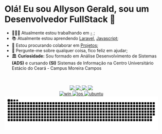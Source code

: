 <!-- ![Dino](https://github.com/SatYu26/SatYu26/blob/master/Assets/dino.gif) -->
# Olá! Eu sou Allyson Gerald, sou um Desenvolvedor FullStack 🚀

- 👨🏽‍💻 Atualmente estou trabalhando em [-](#) ;
- 📚 Atualmente estou aprendendo [Laravel](https://laravel.com/docs/7.x/installation), [Javascript](https://developer.mozilla.org/pt-BR/docs/Web/JavaScript); 
- 🤝 Estou procurando colaborar em [Projetos](#);
- 💬 Pergunte-me sobre qualquer coisa, fico feliz em ajudar;
- 🏛️ **Curiosidade:** Sou formado em Análise Desenvolvimento de Sistemas **(ADS)** e cursando **(SI)** Sistemas de Informação na Centro Universitário Estácio do Ceará - Campus Moreira Campos


<div align="center"><br>
  <a href="https://github.com/AllysonGerald">
 <!-- <img height="180em" src="https://github-readme-stats.vercel.app/api?username=allysongerald&title_color=5F1D9C;&show_icons=true&theme=github_dark&include_all_commits=true&count_private=true"/>
  <img height="180em" src="https://github-readme-stats.vercel.app/api/top-langs/?username=rafaballerini&title_color=5F1D9C;&layout=compact&langs_count=7&theme=github_dark"/>
  <img align='right' src="https://raw.githubusercontent.com/iCharlesZ/FigureBed/master/img/octocat.gif" width="150"> -->
</div>

<!-- <div align="right"><br> 
     <img align="right" alt="GIF" src="https://media.giphy.com/media/836HiJc7pgzy8iNXCn/giphy.gif" />
</div> -->
  
<div align="center"><br> 
<!--   <a href="#" target="_blank">
      <img src="https://img.shields.io/badge/Facebook-1877F2?style=for-the-badge&logo=facebook&logoColor=white" target="_blank">
  </a>
  <a href="#" target="_blank">
      <img src="https://img.shields.io/badge/-Instagram-%23E4405F?style=for-the-badge&logo=instagram&logoColor=white" target="_blank">
  </a> -->
  <a href="#" target="_blank">
      <img src="https://img.shields.io/badge/Spotify-1ED760?&style=for-the-badge&logo=spotify&logoColor=white" target="_blank">
  </a> 
  <a href="#" target="_blank">
      <img src="https://img.shields.io/badge/YouTube-FF0000?style=for-the-badge&logo=youtube&logoColor=white" target="_blank">
  </a>
  <a href="#" target="_blank">
      <img src="https://img.shields.io/badge/Twitch-9146FF?style=for-the-badge&logo=twitch&logoColor=white" target="_blank">
  </a>
  <a href="#" target="_blank">
      <img src="https://img.shields.io/badge/Discord-7289DA?style=for-the-badge&logo=discord&logoColor=white" target="_blank">
<!--   </a> 
  <a href="mailto:#">
      <img src="https://img.shields.io/badge/Gmail-D14836?style=for-the-badge&logo=gmail&logoColor=white" target="_blank">
  </a> -->
  <br>
  <img src="https://img.shields.io/badge/Windows-0078D6?style=for-the-badge&logo=windows&logoColor=white" alt="win">
  <img src="https://img.shields.io/badge/iOS-000000?style=for-the-badge&logo=ios&logoColor=white" alt="ios">
  <img src="https://img.shields.io/badge/Ubuntu-E95420?style=for-the-badge&logo=ubuntu&logoColor=white" alt="ubuntu"><br>
</div>
    
<div align="center">
    <img align="center" alt="Snake" src="https://github.com/AllysonGerald/AllysonGerald/blob/output/github-contribution-grid-snake.svg">
</div>    
  
<!-- <div style="display: inline_block; padding: 3px 5px;">
    <br>
    <h3>Front-End Web Development</h3> 
    <img align="center" alt="HTML" height="50" width="70" src="https://github.com/devicons/devicon/blob/master/icons/html5/html5-original.svg">
    <img align="center" alt="CSS" height="50" width="70" src="https://github.com/devicons/devicon/blob/master/icons/css3/css3-original.svg">
    <img align="center" alt="JS" height="50" width="70" src="https://github.com/devicons/devicon/blob/master/icons/javascript/javascript-original.svg">
    <img align="center" alt="bootstrap" height="50" width="70" src="https://github.com/devicons/devicon/blob/master/icons/bootstrap/bootstrap-plain.svg">
    <img align="center" alt="vue" height="50" width="70" src="https://github.com/devicons/devicon/blob/master/icons/vuejs/vuejs-original.svg">    
    <img align="center" alt="react" height="50" width="70" src="https://github.com/devicons/devicon/blob/master/icons/react/react-original.svg">
    <img align="center" alt="Sass" height="70" width="100" src="https://github.com/devicons/devicon/blob/master/icons/sass/sass-original.svg">
</div>
    
<div align="center">
    <img align="right" alt="GIF" src="https://media.giphy.com/media/836HiJc7pgzy8iNXCn/giphy.gif" />
</div>
  
<div style="display: inline_block; padding: 3px 5px;">
    <br>
    <h3>Back-End Web Development</h3> 
    <img align="center" alt="Python" height="50" width="80" src="https://raw.githubusercontent.com/devicons/devicon/master/icons/python/python-original.svg">
    <img align="center" alt="PHP" height="60" width="80" src="https://github.com/devicons/devicon/blob/master/icons/php/php-original.svg">
    <img align="center" alt="NodeJs" height="50" width="70" src="https://github.com/devicons/devicon/blob/master/icons/nodejs/nodejs-plain.svg">
    <img align="center" alt="Laravel" height="50" width="70" src="https://github.com/devicons/devicon/blob/master/icons/laravel/laravel-plain-wordmark.svg">
    <img align="center" alt="Django" height="60" width="80" src="https://github.com/devicons/devicon/blob/master/icons/django/django-plain.svg">
</div>
  
<div style="display: inline_block; padding: 3px 5px;">
    <br>
    <h3>Database</h3> 
    <img align="center" alt="MySQL" height="80" width="100" src="https://github.com/devicons/devicon/blob/master/icons/mysql/mysql-original-wordmark.svg">
    <img align="center" alt="PostgreSQL" height="80" width="100" src="https://github.com/devicons/devicon/blob/master/icons/postgresql/postgresql-original-wordmark.svg">
    <img align="center" alt="MSQLServer" height="80" width="100" src="https://www.svgrepo.com/show/303229/microsoft-sql-server-logo.svg">
</div>
  
<div style="display: inline_block; padding: 3px 5px;">
    <br>
    <h3>Design</h3> 
    <img align="center" alt="PS" height="50" width="60" src="https://www.svgrepo.com/show/303177/photoshop-cc-logo.svg">
    <img align="center" alt="AI" height="50" width="60" src="https://www.svgrepo.com/show/303184/adobe-illustrator-cc-logo.svg">
</div>
    
<div style="display: inline_block; padding: 3px 5px;">
    <br>
    <h3>Suport</h3> 
    <img align="center" alt="Docker" height="80" width="100" src="https://github.com/devicons/devicon/blob/master/icons/docker/docker-original-wordmark.svg">
    <img align="center" alt="AWS" height="60" width="80" src="https://upload.wikimedia.org/wikipedia/commons/9/93/Amazon_Web_Services_Logo.svg">
</div>
  
<div style="display: inline_block; padding: 3px 5px;"><br>
    <h3>Others</h3> 
    <img align="center" alt="C" height="50" width="70" src="https://github.com/devicons/devicon/blob/master/icons/c/c-original.svg">
    <img align="center" alt="Cplusplus" height="50" width="70" src="https://github.com/devicons/devicon/blob/master/icons/cplusplus/cplusplus-original.svg">
    <img align="center" alt="R" height="50" width="70" src="https://github.com/devicons/devicon/blob/master/icons/r/r-original.svg">
    <img align="center" alt="PowerBI" height="60" width="100" src="https://www.vectorlogo.zone/logos/microsoft_powerbi/microsoft_powerbi-ar21.svg" style="yellow">
    <img align="center" alt="Jupyter" height="50" width="70" src="https://github.com/devicons/devicon/blob/master/icons/jupyter/jupyter-original-wordmark.svg">
    <img align="center" alt="Figma" height="50" width="70" src="https://github.com/devicons/devicon/blob/master/icons/figma/figma-original.svg">
    <img align="center" alt="NPM" height="100" width="60" src="https://github.com/devicons/devicon/blob/master/icons/npm/npm-original-wordmark.svg">
    <img align="center" alt="Yarn" height="80" width="100" src="https://github.com/devicons/devicon/blob/master/icons/yarn/yarn-original-wordmark.svg">
</div>
  
<div style="display: inline_block;">
    <br>
    <h3>Tools</h3> 
    <img align="center" alt="RStudio" height="50" width="70" src="https://github.com/devicons/devicon/blob/master/icons/rstudio/rstudio-original.svg">
    <img align="center" alt="vscode" height="50" width="70" src="https://github.com/devicons/devicon/blob/master/icons/vscode/vscode-original.svg">
</div> -->
